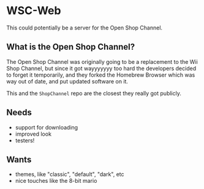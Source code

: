 # WSC-Web
This could potentially be a server for the Open Shop Channel.

## What is the Open Shop Channel?
The Open Shop Channel was originally going to be a replacement to the Wii Shop Channel, but since it got wayyyyyyy too hard the developers decided to forget it
temporarily, and they forked the Homebrew Browser which was way out of date, and put updated software on it.

This and the `ShopChannel` repo are the closest they really got publicly.

## Needs
- support for downloading
- improved look
- testers!

## Wants
- themes, like "classic", "default", "dark", etc
- nice touches like the 8-bit mario
